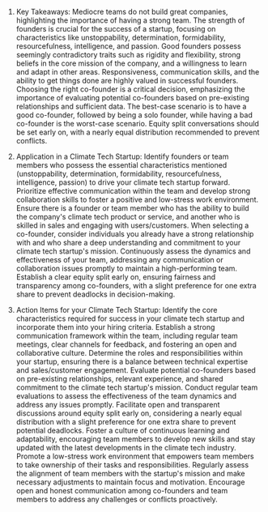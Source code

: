 1. Key Takeaways:
   Mediocre teams do not build great companies, highlighting the importance of having a strong team.
   The strength of founders is crucial for the success of a startup, focusing on characteristics like unstoppability, determination, formidability, resourcefulness, intelligence, and passion.
   Good founders possess seemingly contradictory traits such as rigidity and flexibility, strong beliefs in the core mission of the company, and a willingness to learn and adapt in other areas.
   Responsiveness, communication skills, and the ability to get things done are highly valued in successful founders.
   Choosing the right co-founder is a critical decision, emphasizing the importance of evaluating potential co-founders based on pre-existing relationships and sufficient data.
   The best-case scenario is to have a good co-founder, followed by being a solo founder, while having a bad co-founder is the worst-case scenario.
   Equity split conversations should be set early on, with a nearly equal distribution recommended to prevent conflicts.

2. Application in a Climate Tech Startup:
   Identify founders or team members who possess the essential characteristics mentioned (unstoppability, determination, formidability, resourcefulness, intelligence, passion) to drive your climate tech startup forward.
   Prioritize effective communication within the team and develop strong collaboration skills to foster a positive and low-stress work environment.
   Ensure there is a founder or team member who has the ability to build the company's climate tech product or service, and another who is skilled in sales and engaging with users/customers.
   When selecting a co-founder, consider individuals you already have a strong relationship with and who share a deep understanding and commitment to your climate tech startup's mission.
   Continuously assess the dynamics and effectiveness of your team, addressing any communication or collaboration issues promptly to maintain a high-performing team.
   Establish a clear equity split early on, ensuring fairness and transparency among co-founders, with a slight preference for one extra share to prevent deadlocks in decision-making.

3. Action Items for your Climate Tech Startup:
   Identify the core characteristics required for success in your climate tech startup and incorporate them into your hiring criteria.
   Establish a strong communication framework within the team, including regular team meetings, clear channels for feedback, and fostering an open and collaborative culture.
   Determine the roles and responsibilities within your startup, ensuring there is a balance between technical expertise and sales/customer engagement.
   Evaluate potential co-founders based on pre-existing relationships, relevant experience, and shared commitment to the climate tech startup's mission.
   Conduct regular team evaluations to assess the effectiveness of the team dynamics and address any issues promptly.
   Facilitate open and transparent discussions around equity split early on, considering a nearly equal distribution with a slight preference for one extra share to prevent potential deadlocks.
   Foster a culture of continuous learning and adaptability, encouraging team members to develop new skills and stay updated with the latest developments in the climate tech industry.
   Promote a low-stress work environment that empowers team members to take ownership of their tasks and responsibilities.
   Regularly assess the alignment of team members with the startup's mission and make necessary adjustments to maintain focus and motivation.
   Encourage open and honest communication among co-founders and team members to address any challenges or conflicts proactively.

